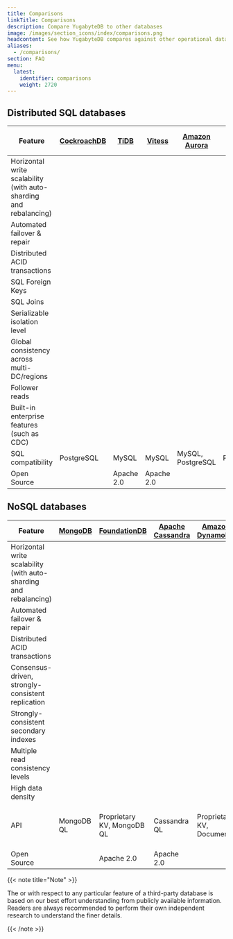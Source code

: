 ```yaml
---
title: Comparisons
linkTitle: Comparisons
description: Compare YugabyteDB to other databases
image: /images/section_icons/index/comparisons.png
headcontent: See how YugabyteDB compares against other operational databases in the distributed SQL and NoSQL categories. Click the database name in the table header to see a more detailed comparison.
aliases:
  - /comparisons/
section: FAQ
menu:
  latest:
    identifier: comparisons
    weight: 2720
---
```


## Distributed SQL databases

Feature | [CockroachDB](cockroachdb/) | [TiDB](tidb/) | [Vitess](vitess/) | [Amazon Aurora](amazon-aurora/)  | [Google Cloud Spanner](google-spanner/) | YugabyteDB
--------|-----------------|------------|----------------|----------------|-------------|-----------
Horizontal write scalability (with auto-sharding and rebalancing) | <i class="fas fa-check"></i> | <i class="fas fa-check"></i> | <i class="fas fa-check"></i> | <i class="fas fa-times">| <i class="fas fa-check"></i> | <i class="fas fa-check"></i>
Automated failover &amp; repair  | <i class="fas fa-check"></i> | <i class="fas fa-check"></i> | <i class="fas fa-times"></i> | <i class="fas fa-check"> | <i class="fas fa-check"></i> | <i class="fas fa-check"></i>
Distributed ACID transactions  | <i class="fas fa-check"></i> | <i class="fas fa-check"></i> | <i class="fas fa-times"></i> | <i class="fas fa-check"></i> | <i class="fas fa-check"></i> | <i class="fas fa-check"></i>
SQL Foreign Keys | <i class="fas fa-check"></i> | <i class="fas fa-times"></i> | <i class="fas fa-check"></i> |<i class="fas fa-check"></i>| <i class="fas fa-times"></i> | <i class="fas fa-check"></i>
SQL Joins | <i class="fas fa-check"></i> | <i class="fas fa-check"></i> | <i class="fas fa-check"></i> |<i class="fas fa-check"></i>| <i class="fas fa-check"></i> | <i class="fas fa-check"></i>
Serializable isolation level | <i class="fas fa-check"></i> | <i class="fas fa-times"></i> | <i class="fas fa-check"></i> | <i class="fas fa-check"></i> | <i class="fas fa-check"></i> | <i class="fas fa-check"></i>
Global consistency across multi-DC/regions | <i class="fas fa-check"></i> | <i class="fas fa-exclamation"></i>  | <i class="fas fa-times"></i> | <i class="fas fa-times"> | <i class="fas fa-check"></i> |<i class="fas fa-check"></i>
Follower reads| <i class="fas fa-times"></i> | <i class="fas fa-check"></i> | <i class="fas fa-check"></i> | <i class="fas fa-check"></i> | <i class="fas fa-times"></i> | <i class="fas fa-check"></i>
Built-in enterprise features (such as CDC) | <i class="fas fa-times"></i> | <i class="fas fa-check"></i> | <i class="fas fa-check"></i> | <i class="fas fa-check"></i> | <i class="fas fa-check"></i> | <i class="fas fa-check"></i>
SQL compatibility | PostgreSQL | MySQL | MySQL | MySQL, PostgreSQL | Proprietary | PostgreSQL
Open Source | <i class="fas fa-times"></i> | Apache 2.0 | Apache 2.0  |  <i class="fas fa-times"></i> | <i class="fas fa-times"></i> | Apache 2.0

## NoSQL databases

Feature  | [MongoDB](mongodb/) | [FoundationDB](foundationdb/) | [Apache Cassandra](cassandra/) |[Amazon DynamoDB](amazon-dynamodb/) | [MS Azure CosmosDB](azure-cosmos/)| YugabyteDB
--------|-----------|-------|--------|-------------|--------------|-----------------
Horizontal write scalability (with auto-sharding and rebalancing)| <i class="fas fa-check"></i> | <i class="fas fa-check"></i> |<i class="fas fa-check"></i>| <i class="fas fa-check"></i> | <i class="fas fa-check"></i> | <i class="fas fa-check"></i>
Automated failover &amp; repair | <i class="fas fa-check"></i> | <i class="fas fa-check"></i> |<i class="fas fa-check"></i>|<i class="fas fa-check"></i> | <i class="fas fa-check"></i> | <i class="fas fa-check"></i>
Distributed ACID transactions  | <i class="fas fa-check"></i> |<i class="fas fa-check"></i> | <i class="fas fa-times"></i>| <i class="fas fa-check"></i> | <i class="fas fa-times"></i> | <i class="fas fa-check"></i>
Consensus-driven, strongly-consistent replication  | <i class="fas fa-times"></i> |<i class="fas fa-check"></i> | <i class="fas fa-times"></i>| <i class="fas fa-times"></i> | <i class="fas fa-times"></i> | <i class="fas fa-check"></i>
Strongly-consistent secondary indexes  | <i class="fas fa-times"></i> |<i class="fas fa-check"></i> | <i class="fas fa-times"></i>| <i class="fas fa-times"></i> | <i class="fas fa-times"></i> | <i class="fas fa-check"></i>
Multiple read consistency levels | <i class="fas fa-check"></i> | <i class="fas fa-check"></i> |<i class="fas fa-check"></i>| <i class="fas fa-check"></i> | <i class="fas fa-check"></i> | <i class="fas fa-check"></i>
High data density| <i class="fas fa-times"></i> | <i class="fas fa-times"></i> |<i class="fas fa-times"></i>| <i class="fas fa-times"></i> | <i class="fas fa-times"></i> | <i class="fas fa-check"></i>
API | MongoDB QL | Proprietary KV, MongoDB QL | Cassandra QL | Proprietary KV, Document | Cassandra QL, MongoDB QL | Yugabyte Cloud QL w/ native document modeling
Open Source | <i class="fas fa-times"></i> | Apache 2.0 | Apache 2.0 | <i class="fas fa-times"></i> | <i class="fas fa-times"></i> | Apache 2.0

{{< note title="Note" >}}

The <i class="fas fa-check"></i> or <i class="fas fa-times"></i> with respect to any particular feature of a third-party database is based on our best effort understanding from publicly available information. Readers are always recommended to perform their own independent research to understand the finer details.

{{< /note >}}
